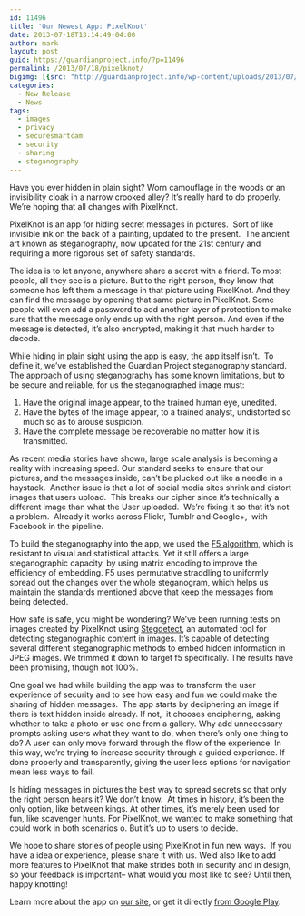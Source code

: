 ```yaml
---
id: 11496
title: 'Our Newest App: PixelKnot'
date: 2013-07-18T13:14:49-04:00
author: mark
layout: post
guid: https://guardianproject.info/?p=11496
permalink: /2013/07/18/pixelknot/
bigimg: [{src: "http://guardianproject.info/wp-content/uploads/2013/07/pic_femmir.jpg",}]
categories:
  - New Release
  - News
tags:
  - images
  - privacy
  - securesmartcam
  - security
  - sharing
  - steganography
---
```

Have you ever hidden in plain sight? Worn camouflage in the woods or an invisibility cloak in a narrow crooked alley? It’s really hard to do properly. We’re hoping that all changes with PixelKnot.

PixelKnot is an app for hiding secret messages in pictures.  Sort of like invisible ink on the back of a painting, updated to the present.  The ancient art known as steganography, now updated for the 21st century and requiring a more rigorous set of safety standards.

The idea is to let anyone, anywhere share a secret with a friend. To most people, all they see is a picture. But to the right person, they know that someone has left them a message in that picture using PixelKnot. And they can find the message by opening that same picture in PixelKnot. Some people will even add a password to add another layer of protection to make sure that the message only ends up with the right person. And even if the message is detected, it’s also encrypted, making it that much harder to decode.

While hiding in plain sight using the app is easy, the app itself isn’t.  To define it, we’ve established the Guardian Project steganography standard. The approach of using steganography has some known limitations, but to be secure and reliable, for us the steganographed image must:

  1. Have the original image appear, to the trained human eye, unedited.
  2. Have the bytes of the image appear, to a trained analyst, undistorted so much so as to arouse suspicion.
  3. Have the complete message be recoverable no matter how it is transmitted.

As recent media stories have shown, large scale analysis is becoming a reality with increasing speed. Our standard seeks to ensure that our pictures, and the messages inside, can’t be plucked out like a needle in a haystack.  Another issue is that a lot of social media sites shrink and distort images that users upload.  This breaks our cipher since it’s technically a different image than what the User uploaded.  We’re fixing it so that it’s not a problem.  Already it works across Flickr, Tumblr and Google+,  with Facebook in the pipeline.

To build the steganography into the app, we used the <a title="f5 steganography" href="https://code.google.com/p/f5-steganography/" target="_blank">F5 algorithm</a>, which is resistant to visual and statistical attacks. Yet it still offers a large steganographic capacity, by using matrix encoding to improve the efficiency of embedding. F5 uses permutative straddling to uniformly spread out the changes over the whole steganogram, which helps us maintain the standards mentioned above that keep the messages from being detected.

How safe is safe, you might be wondering? We’ve been running tests on images created by PixelKnot using <a title="Stegdetect" href="http://www.outguess.org/detection.php" target="_blank">Stegdetect</a>, an automated tool for detecting steganographic content in images. It’s capable of detecting several different steganographic methods to embed hidden information in JPEG images. We trimmed it down to target f5 specifically. The results have been promising, though not 100%.

One goal we had while building the app was to transform the user experience of security and to see how easy and fun we could make the sharing of hidden messages.  The app starts by deciphering an image if there is text hidden inside already. If not,  it chooses enciphering, asking whether to take a photo or use one from a gallery. Why add unnecessary prompts asking users what they want to do, when there’s only one thing to do? A user can only move forward through the flow of the experience. In this way, we’re trying to increase security through a guided experience. If done properly and transparently, giving the user less options for navigation mean less ways to fail.

Is hiding messages in pictures the best way to spread secrets so that only the right person hears it? We don’t know.  At times in history, it’s been the only option, like between kings. At other times, it’s merely been used for fun, like scavenger hunts. For PixelKnot, we wanted to make something that could work in both scenarios o. But it’s up to users to decide.

We hope to share stories of people using PixelKnot in fun new ways.  If you have a idea or experience, please share it with us. We’d also like to add more features to PixelKnot that make strides both in security and in design, so your feedback is important– what would you most like to see? Until then, happy knotting!

Learn more about the app on [our site](https://guardianproject.info/apps/pixelknot/ "pixelknot"), or get it directly <a title="Pixelknot on Google Play" href="https://play.google.com/store/apps/details?id=info.guardianproject.pixelknot" target="_blank">from Google Play</a>.